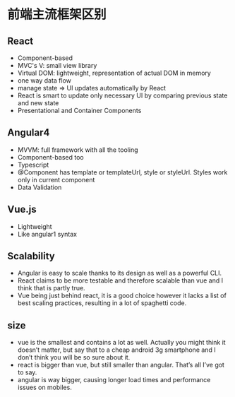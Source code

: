 # 前端主流框架区别

## React

* Component-based
* MVC's V: small view library
* Virtual DOM: lightweight, representation of actual DOM in memory
* one way data flow
* manage state => UI updates automatically by React
* React is smart to update only necessary UI by comparing previous state and new state
* Presentational and Container Components

## Angular4

* MVVM: full framework with all the tooling
* Component-based too
* Typescript
* @Component has template or templateUrl, style or styleUrl. Styles work only in current component
* Data Validation

## Vue.js

* Lightweight
* Like angular1 syntax

## Scalability

* Angular is easy to scale thanks to its design as well as a powerful CLI.
* React claims to be more testable and therefore scalable than vue and I think that is partly true.
* Vue being just behind react, it is a good choice however it lacks a list of best scaling practices, resulting in a lot of spaghetti code.

## size

* vue is the smallest and contains a lot as well. Actually you might think it doesn’t matter, but say that to a cheap android 3g smartphone and I don’t think you will be so sure about it.
* react is bigger than vue, but still smaller than angular. That’s all I’ve got to say.
* angular is way bigger, causing longer load times and performance issues on mobiles.